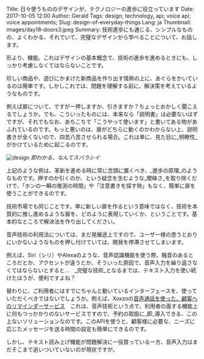 Title: 日々使うもののデザインが、テクノロジーの進歩に役立っています
Date: 2017-10-05 12:00
Author: Gerald
Tags: design; technology, api; voice api; voice appointments; 
Slug: design-of-everyday-things
Lang: ja
Thumbnail: images/day18-doors3.jpeg
Summary: 技術進歩にも通じる、シンプルなものの、よくわかる、それでいて、完璧なデザインから学べることについて、お話します。
 
             

形より、機能。これはデザインの基本概念で、技術の進歩を進めるときにも、しっかり考慮しなくてはならないことです。              

珍しい商品や、遊びにかまけた新商品を作り出す情熱の上に、あぐらをかいているのは簡単です。しかしこれでは、問題を理解する前に、解決策を考えているようなものです。

例えば扉について、ですがー押しますか、引きますか？ちょっとおかしく聞こえるでしょうか。でも、こういったものには、本来なら「説明書」は必要ないはずですが、それでもなお、あちこちで「こうやって使います」と書いてある物があふれているのです。もっと悪いのは、扉がどちらに動くのかわからない上、説明書きが全くないので、四苦八苦させられる場合。これは単に、見た目に_明瞭性_がかけているために起こるのです。

![design](/images/day18-doors3.jpeg)
_即わかる、なんてスバラシイ_

上記のような例は、革新を進める時に常に念頭に置くべき、_進歩の原理_のようなものです。押すのか引くのか、という疑念を生むような_曖昧さ_を取り除くだけで、「ホンの一瞬の推測の時間」や「注意書きを探す隙」もなく、簡単に扉を使うことができるのです。

技術市場でも同じことです。単に新しい扉を作るという意味ではなく、技術を本質的に推し進めるような扉を、どのように表現していくか、ということです。基本的なところで解決法を作り出してください。

音声技術の利用法については、まだ発展途上ですので、ユーザー様の思うとおりにいかないようなものを押し付けていては、開発を停滞させてしまいます。

例えば、Siri（シリ）やAlexaのような、音声認識機能を使う際、騒音のあるところだとか、アクセントが違うとか、そういった原因で、音声入力を繰り返さなくてはならないとすると…　_完璧な技術_となるまでは、テキスト入力を使い続けたほうが、便利ですよね？

替わりに、ご利用者にはすでにちゃんと動いているインターフェースを、使っていただくべきではないでしょうか。例えば、Xoxzoの[音声通話を使った、顧客へのリマインダーサービス](https://www.xoxzo.com/ja/about/voice-api/)　これは、音声技術という点で、利用者の面する機能上に何もつっかかりのないサービスですので、予約の取扱に_即_導入できる、この上ないソリューションなのです。このAPIを使うと、顧客様に必要な、ニーズに応じたメッセージを送る時間の設定も簡単にできるのです。

しかし、テキスト読み上げ機能が問題解決に一役買っている一方、音声入力はまだそこまで追いついていないのが現状ですが。



